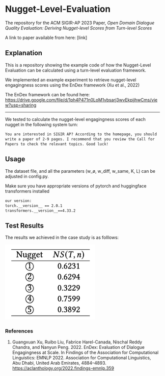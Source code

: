 # Nugget-Level-Evaluation

The repository for the ACM SIGIR-AP 2023 Paper, *Open Domain Dialogue Quality Evaluation: Deriving Nugget-level Scores from Turn-level Scores*

A link to paper available from here: [link]

## Explanation

This is a repository showing the example code of how the Nugget-Level Evaluation can be calculated using a turn-level evaluation framework.

We implemented an example experiment to retrieve nugget-level engagingness scores using the EnDex framework (Xu et al., 2022)

The EnDex framework can be found here:
https://drive.google.com/file/d/1ph4P471n0LoM1vbsarj3wvEkpijhwCms/view?usp=sharing

---
We tested to calculate the nugget-level engagingness scores of each nugget in the following system turn:

```
You are interested in SIGIR AP? According to the homepage, you should write a paper of 2-9 pages. I recommend that you review the Call for Papers to check the relevant topics. Good luck!
```

## Usage
The dataset file, and all the parameters (w_ø, w_diff, w_same, K, L) can be adjusted in config.py.

Make sure you have appropriate versions of pytorch and huggingface transformers installed

```
our version:
torch.__version__ == 2.0.1
transformers.__version__==4.33.2
```

## Test Results
The results we achieved in the case study is as folllows:

![test results](testresults.png)


### References
1. Guangxuan Xu, Ruibo Liu, Fabrice Harel-Canada, Nischal Reddy Chandra, and
Nanyun Peng. 2022. EnDex: Evaluation of Dialogue Engagingness at Scale. In
Findings of the Association for Computational Linguistics: EMNLP 2022. Association
for Computational Linguistics, Abu Dhabi, United Arab Emirates, 4884–4893. https://aclanthology.org/2022.findings-emnlp.359
